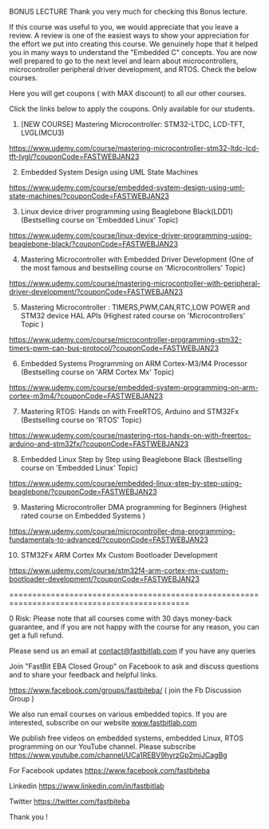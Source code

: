 BONUS LECTURE
Thank you very much for checking this Bonus lecture.

If this course was useful to you, we would appreciate that you leave a review. A review is one of the easiest ways to show your appreciation for the effort we put into creating this course. We genuinely hope that it helped you in many ways to understand the "Embedded C" concepts. You are now well prepared to go to the next level and learn about microcontrollers, microcontroller peripheral driver development, and RTOS. Check the below courses.

Here you will get coupons ( with MAX discount) to all our other courses.

Click the links below to apply the coupons. Only available for our students.



1. [NEW COURSE] Mastering Microcontroller: STM32-LTDC, LCD-TFT, LVGL(MCU3)

https://www.udemy.com/course/mastering-microcontroller-stm32-ltdc-lcd-tft-lvgl/?couponCode=FASTWEBJAN23



2. Embedded System Design using UML State Machines

https://www.udemy.com/course/embedded-system-design-using-uml-state-machines/?couponCode=FASTWEBJAN23



3. Linux device driver programming using Beaglebone Black(LDD1)
(Bestselling course on 'Embedded Linux' Topic)

https://www.udemy.com/course/linux-device-driver-programming-using-beaglebone-black/?couponCode=FASTWEBJAN23



4. Mastering Microcontroller with Embedded Driver Development 
(One of the most famous and bestselling course on 'Microcontrollers' Topic) 

https://www.udemy.com/course/mastering-microcontroller-with-peripheral-driver-development/?couponCode=FASTWEBJAN23



5. Mastering Microcontroller : TIMERS,PWM,CAN,RTC,LOW POWER and STM32 device HAL APIs
(Highest rated course on 'Microcontrollers' Topic )

https://www.udemy.com/course/microcontroller-programming-stm32-timers-pwm-can-bus-protocol/?couponCode=FASTWEBJAN23



6. Embedded Systems Programming on ARM Cortex-M3/M4 Processor
(Bestselling course on 'ARM Cortex Mx' Topic)

https://www.udemy.com/course/embedded-system-programming-on-arm-cortex-m3m4/?couponCode=FASTWEBJAN23



7. Mastering RTOS: Hands on with FreeRTOS, Arduino and STM32Fx
(Bestselling course on 'RTOS' Topic)

https://www.udemy.com/course/mastering-rtos-hands-on-with-freertos-arduino-and-stm32fx/?couponCode=FASTWEBJAN23



8. Embedded Linux Step by Step using Beaglebone Black
(Bestselling course on 'Embedded Linux' Topic)

https://www.udemy.com/course/embedded-linux-step-by-step-using-beaglebone/?couponCode=FASTWEBJAN23



9. Mastering Microcontroller DMA programming for Beginners
(Highest rated course on Embedded Systems )

https://www.udemy.com/course/microcontroller-dma-programming-fundamentals-to-advanced/?couponCode=FASTWEBJAN23



10. STM32Fx ARM Cortex Mx Custom Bootloader Development

https://www.udemy.com/course/stm32f4-arm-cortex-mx-custom-bootloader-development/?couponCode=FASTWEBJAN23

=============================================================================================

0 Risk:
Please note that all courses come with 30 days money-back guarantee, and if you are not happy with the course for any reason, you can get a full refund.

Please send us an email at contact@fastbitlab.com if you have any queries 



Join "FastBit EBA Closed Group" on Facebook to ask and discuss questions and to share your feedback and helpful links. 

https://www.facebook.com/groups/fastbiteba/   ( join the Fb Discussion Group ) 

We also run email courses on various embedded topics. If you are interested, subscribe on our website
www.fastbitlab.com

We publish free videos on embedded systems, embedded Linux, RTOS programming on our  YouTube channel.
Please subscribe
https://www.youtube.com/channel/UCa1REBV9hyrzGp2mjJCagBg

For Facebook updates
https://www.facebook.com/fastbiteba

Linkedin
https://www.linkedin.com/in/fastbitlab

Twitter
https://twitter.com/fastbiteba

Thank you ! 
